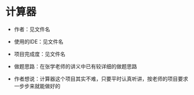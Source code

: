 # 计算器

- 作者：见文件名

- 使用的IDE：见文件名

- 项目完成度：见文件名

- 做题思路：在张学老师的讲义中已有较详细的做题思路

- 作者想说：计算器这个项目其实不难，只要平时认真听讲，按老师的项目要求一步步来就能做好的

